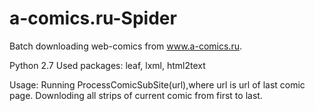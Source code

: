 a-comics.ru-Spider
==================

Batch downloading web-comics from www.a-comics.ru.

Python 2.7
Used packages:
  leaf, lxml, html2text
  
Usage:
 Running ProcessComicSubSite(url),where url is url of last comic page. Downloding all strips of current comic from first to last.
